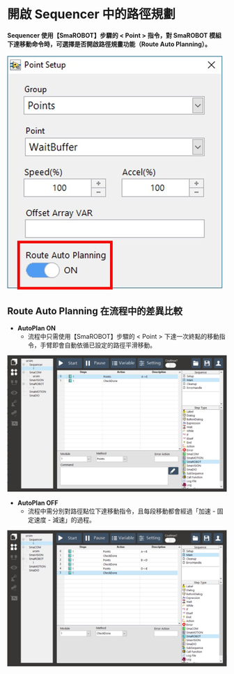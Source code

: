# 開啟 Sequencer 中的路徑規劃

#### Sequencer 使用【SmaROBOT】步驟的 &lt; Point &gt; 指令，對 SmaROBOT 模組下達移動命令時，可選擇是否開啟路徑規畫功能（Route Auto Planning）。

![Point &#x6307;&#x4EE4;&#x7684;&#x81EA;&#x52D5;&#x8DEF;&#x5F91;&#x898F;&#x5283;&#x958B;&#x95DC;](../../../.gitbook/assets/seqautoroute.jpg)

## Route Auto Planning 在流程中的差異比較

* **AutoPlan ON**
  * 流程中只需使用【SmaROBOT】步驟的 &lt; Point &gt; 下達一次終點的移動指令，手臂即會自動依循已設定的路徑平滑移動。

![AutoPlan ON &#x65BC;&#x6D41;&#x7A0B;&#x7DE8;&#x8F2F;&#x5668;](../../../.gitbook/assets/kai-qi-zi-dong-lu-jing-gui-hua.JPG)

* **AutoPlan OFF**
  * 流程中需分別對路徑點位下達移動指令，且每段移動都會經過「加速 - 固定速度 - 減速」的過程。

![AutoPlan OFF &#x65BC;&#x6D41;&#x7A0B;&#x7DE8;&#x8F2F;&#x5668;](../../../.gitbook/assets/wei-kai-qi-zi-dong-lu-jing-gui-hua-lu-xian.JPG)

